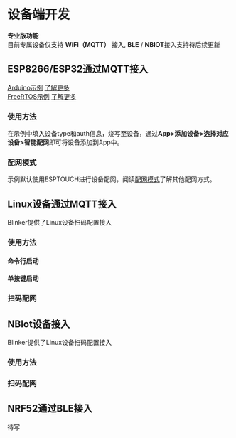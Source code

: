 # 设备端开发  
**专业版功能**  
目前专属设备仅支持 **WiFi（MQTT）** 接入, **BLE** / **NBIOT**接入支持待后续更新  

## ESP8266/ESP32通过MQTT接入  
[Arduino示例](https://github.com/blinker-iot/blinker-library/blob/master/examples/Blinker_PRO/Blinker_PRO_ESP/Blinker_PRO_ESP.ino)  [了解更多](https://diandeng.tech/doc/arduino-support-1)  
[FreeRTOS示例](https://github.com/blinker-iot/blinker-esp-idf/tree/master/ESP8266/examples/Blinker_PRO_ESP/Hello_WiFi)  [了解更多](https://diandeng.tech/doc/freertos-support-1)  
### 使用方法  
在示例中填入设备type和auth信息，烧写至设备，通过**App>添加设备>选择对应设备>智能配网**即可将设备添加到App中。  
### 配网模式  
示例默认使用ESPTOUCH进行设备配网，阅读[配网模式](https://diandeng.tech/doc/config-mode)了解其他配网方式。  

## Linux设备通过MQTT接入  
Blinker提供了Linux设备扫码配置接入  

### 使用方法  
#### 命令行启动  

#### 单按键启动  

### 扫码配网   

## NBIot设备接入  
Blinker提供了Linux设备扫码配置接入  
### 使用方法  

### 扫码配网   

## NRF52通过BLE接入  
待写
